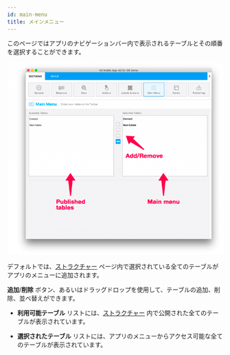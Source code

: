 ```yaml
---
id: main-menu
title: メインメニュー
---
```


このページではアプリのナビゲーションバー内で表示されるテーブルとその順番を選択することができます。

![メインメニューセクション](img/Main-menu-section-4D-for-iOS.png)

デフォルトでは、[ストラクチャー](structure.md) ページ内で選択されている全てのテーブルがアプリのメニューに追加されます。

**追加**/**削除** ボタン、あるいはドラッグドロップを使用して、テーブルの追加、削除、並べ替えができます。

* **利用可能テーブル** リストには、[ストラクチャー](structure.md) 内で公開された全てのテーブルが表示されています。

* **選択されたテーブル** リストには、アプリのメニューからアクセス可能な全てのテーブルが表示されています。


